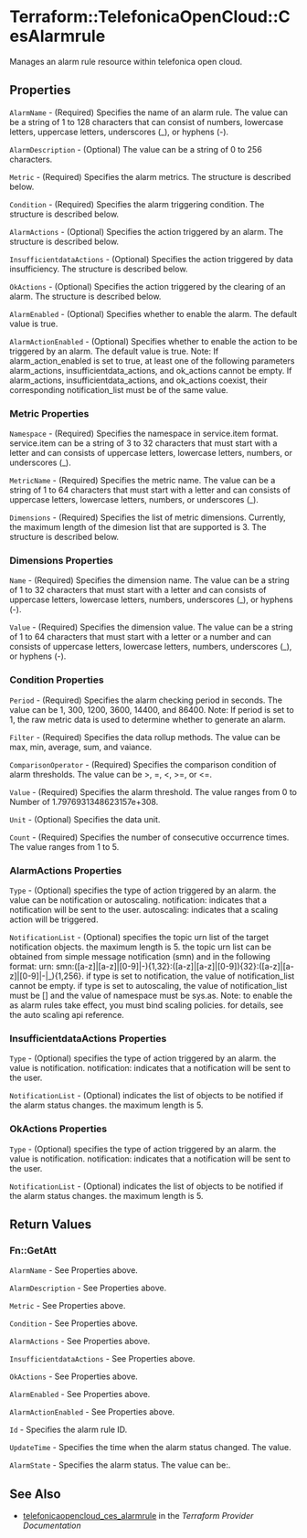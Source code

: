 # Terraform::TelefonicaOpenCloud::CesAlarmrule

Manages an alarm rule resource within telefonica open cloud.

## Properties

`AlarmName` - (Required) Specifies the name of an alarm rule. The value can
be a string of 1 to 128 characters that can consist of numbers, lowercase letters,
uppercase letters, underscores (_), or hyphens (-).

`AlarmDescription` - (Optional) The value can be a string of 0 to 256 characters.

`Metric` - (Required) Specifies the alarm metrics. The structure is described
below.

`Condition` - (Required) Specifies the alarm triggering condition. The structure
is described below.

`AlarmActions` - (Optional) Specifies the action triggered by an alarm. The
structure is described below.

`InsufficientdataActions` - (Optional) Specifies the action triggered by
data insufficiency. The structure is described below.

`OkActions` - (Optional) Specifies the action triggered by the clearing of
an alarm. The structure is described below.

`AlarmEnabled` - (Optional) Specifies whether to enable the alarm. The default
value is true.

`AlarmActionEnabled` - (Optional) Specifies whether to enable the action
to be triggered by an alarm. The default value is true.
Note: If alarm_action_enabled is set to true, at least one of the following
parameters alarm_actions, insufficientdata_actions, and ok_actions cannot
be empty. If alarm_actions, insufficientdata_actions, and ok_actions coexist,
their corresponding notification_list must be of the same value.

### Metric Properties

`Namespace` - (Required) Specifies the namespace in service.item format. service.item
can be a string of 3 to 32 characters that must start with a letter and can
consists of uppercase letters, lowercase letters, numbers, or underscores (_).

`MetricName` - (Required) Specifies the metric name. The value can be a string
of 1 to 64 characters that must start with a letter and can consists of uppercase
letters, lowercase letters, numbers, or underscores (_).

`Dimensions` - (Required) Specifies the list of metric dimensions. Currently,
the maximum length of the dimesion list that are supported is 3. The structure
is described below.

### Dimensions Properties

`Name` - (Required) Specifies the dimension name. The value can be a string
of 1 to 32 characters that must start with a letter and can consists of uppercase
letters, lowercase letters, numbers, underscores (_), or hyphens (-).

`Value` - (Required) Specifies the dimension value. The value can be a string
of 1 to 64 characters that must start with a letter or a number and can consists
of uppercase letters, lowercase letters, numbers, underscores (_), or hyphens
(-).

### Condition Properties

`Period` - (Required) Specifies the alarm checking period in seconds. The
value can be 1, 300, 1200, 3600, 14400, and 86400.
Note: If period is set to 1, the raw metric data is used to determine
whether to generate an alarm.

`Filter` - (Required) Specifies the data rollup methods. The value can be
max, min, average, sum, and vaiance.

`ComparisonOperator` - (Required) Specifies the comparison condition of alarm
thresholds. The value can be >, =, <, >=, or <=.

`Value` - (Required) Specifies the alarm threshold. The value ranges from
0 to Number of 1.7976931348623157e+308.

`Unit` - (Optional) Specifies the data unit.

`Count` - (Required) Specifies the number of consecutive occurrence times.
The value ranges from 1 to 5.

### AlarmActions Properties

`Type` - (Optional) specifies the type of action triggered by an alarm. the
value can be notification or autoscaling.
notification: indicates that a notification will be sent to the user.
autoscaling: indicates that a scaling action will be triggered.

`NotificationList` - (Optional) specifies the topic urn list of the target
notification objects. the maximum length is 5. the topic urn list can be
obtained from simple message notification (smn) and in the following format:
urn: smn:([a-z]|[a-z]|[0-9]|\-){1,32}:([a-z]|[a-z]|[0-9]){32}:([a-z]|[a-z]|[0-9]|\-|\_){1,256}.
if type is set to notification, the value of notification_list cannot be
empty. if type is set to autoscaling, the value of notification_list must
be [] and the value of namespace must be sys.as.
Note: to enable the as alarm rules take effect, you must bind scaling
policies. for details, see the auto scaling api reference.

### InsufficientdataActions Properties

`Type` - (Optional) specifies the type of action triggered by an alarm. the
value is notification.
notification: indicates that a notification will be sent to the user.

`NotificationList` - (Optional) indicates the list of objects to be notified
if the alarm status changes. the maximum length is 5.

### OkActions Properties

`Type` - (Optional) specifies the type of action triggered by an alarm. the
value is notification.
notification: indicates that a notification will be sent to the user.

`NotificationList` - (Optional) indicates the list of objects to be notified
if the alarm status changes. the maximum length is 5.


## Return Values

### Fn::GetAtt

`AlarmName` - See Properties above.

`AlarmDescription` - See Properties above.

`Metric` - See Properties above.

`Condition` - See Properties above.

`AlarmActions` - See Properties above.

`InsufficientdataActions` - See Properties above.

`OkActions` - See Properties above.

`AlarmEnabled` - See Properties above.

`AlarmActionEnabled` - See Properties above.

`Id` - Specifies the alarm rule ID.

`UpdateTime` - Specifies the time when the alarm status changed. The value.

`AlarmState` - Specifies the alarm status. The value can be:.

## See Also

* [telefonicaopencloud_ces_alarmrule](https://www.terraform.io/docs/providers/telefonicaopencloud/r/ces_alarmrule.html) in the _Terraform Provider Documentation_